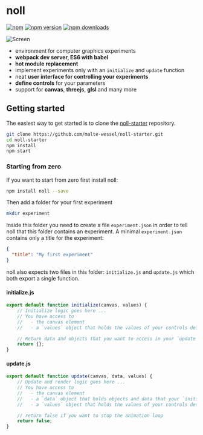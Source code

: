 noll
=========================

[![npm](https://img.shields.io/badge/npm-noll-brightgreen.svg?style=flat-square)]()
[![npm version](https://img.shields.io/npm/v/noll.svg?style=flat-square)](https://www.npmjs.com/package/noll)
[![npm downloads](https://img.shields.io/npm/dm/noll.svg?style=flat-square)](https://www.npmjs.com/package/noll)

![Screen](https://github.com/malte-wessel/noll/raw/master/docs/screen1.gif)


* environment for computer graphics experiments
* **webpack dev server, ES6 with babel**
* **hot module replacement**
* implement experiments only with an `initialize` and `update` function
* neat **user interface for controlling your experiments**
* **define controls** for your parameters
* support for **canvas**, **threejs**, **glsl** and many more

## Getting started

The easiest way to get started is to clone the [noll-starter](https://github.com/malte-wessel/noll-starter) repository.
```bash
git clone https://github.com/malte-wessel/noll-starter.git
cd noll-starter
npm install
npm start
```

### Starting from zero

If you want to start from zero first install noll:
```bash
npm install noll --save
```

Then add a folder for your first experiment
```bash
mkdir experiment
```

Inside this folder you need to create a file `experiment.json` in order to tell noll that this folder contains an experiment. A minimal `experiment.json` contains only a title for the experiment:

```json
{
  "title": "My first experiment"
}
```

noll also expects two files in this folder: `initialize.js` and `update.js` which both export a single function.

#### initialize.js
```javascript
export default function initialize(canvas, values) {
    // Initialize logic goes here ...
    // You have access to
    //   - the canvas element
    //   - a `values` object that holds the values of your controls defined in `experiment.json`

    // Return data and objects that you want to access in your `update` function
    return {};
}
```

#### update.js
```javascript
export default function update(canvas, data, values) {
    // Update and render logic goes here ...
    // You have access to
    //   - the canvas element
    //   - a `data` object that holds objects and data that your `initialize` function returned
    //   - a `values` object that holds the values of your controls defined in `experiment.json`

    // return false if you want to stop the animation loop
    return false;
}

```



